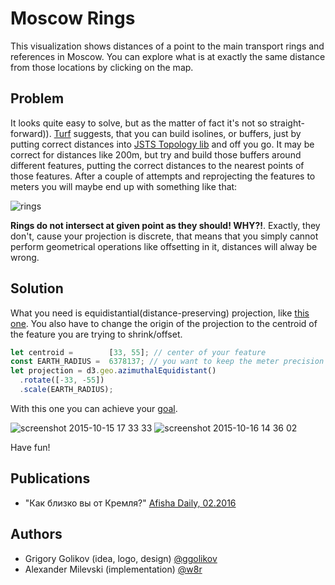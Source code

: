 # Moscow Rings

This visualization shows distances of a point to the main transport rings and 
references in Moscow. You can explore what is at exactly the same distance 
from those locations by clicking on the map.

## Problem

It looks quite easy to solve, but as the matter of fact it's not so 
straight-forward)). [Turf](https://github.com/turfjs/turf-buffer) suggests, that
you can build isolines, or buffers, just by putting correct distances into 
[JSTS Topology lib](https://github.com/bjornharrtell/jsts) and off you go. It 
may be correct for distances like 200m, but try and build those buffers around 
different features, putting the correct distances to the nearest points of those 
features. After a couple of attempts and reprojecting the features to meters you
will maybe end up with something like that:

![rings](https://cloud.githubusercontent.com/assets/26884/10547868/3a09e65c-7437-11e5-9bd7-7fc4cae8d1cc.png)

**Rings do not intersect at given point as they should! WHY?!**. Exactly, they 
don't, cause your projection is discrete, that means that you simply cannot
perform geometrical operations like offsetting in it, distances will alway be 
wrong.

## Solution

What you need is equidistantial(distance-preserving) projection, like [this one](http://bl.ocks.org/mbostock/4436875).
You also have to change the origin of the projection to the centroid of the 
feature you are trying to shrink/offset.

```javascript
let centroid =        [33, 55]; // center of your feature
const EARTH_RADIUS =  6378137; // you want to keep the meter precision
let projection = d3.geo.azimuthalEquidistant()
  .rotate([-33, -55])
  .scale(EARTH_RADIUS);
```

With this one you can achieve your [goal](https://w8r.github.io/moscow-rings/).

![screenshot 2015-10-15 17 33 33](https://cloud.githubusercontent.com/assets/26884/10548103/d901d124-7438-11e5-88f2-c7437b772a8f.png)
![screenshot 2015-10-16 14 36 02](https://cloud.githubusercontent.com/assets/26884/10548096/d1515d8c-7438-11e5-903f-93b255c0ee5c.png)


Have fun!

## Publications

* "Как близко вы от Кремля?" [Afisha Daily, 02.2016](https://daily.afisha.ru/infoporn/600-naskolko-blizko-ot-kremlya/)

## Authors
* Grigory Golikov (idea, logo, design) [@ggolikov](https://github.com/ggolikov)
* Alexander Milevski (implementation) [@w8r](https://github.com/w8r)
